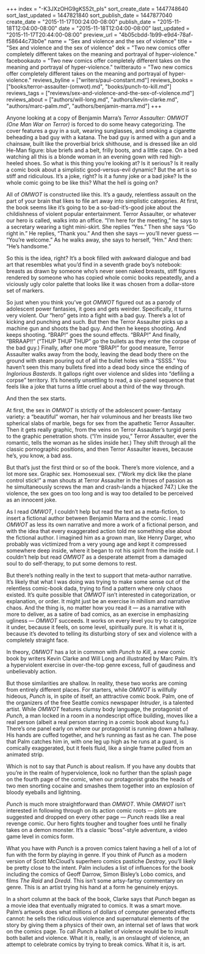 +++
index = "-K3JXzOHG9gKS52t_pIs"
sort_create_date = 1447748640
sort_last_updated = 1447821840
sort_publish_date = 1447877040
create_date = "2015-11-17T00:24:00-08:00"
publish_date = "2015-11-18T12:04:00-08:00"
date = "2015-11-18T12:04:00-08:00"
last_updated = "2015-11-17T20:44:00-08:00"
preview_url = "4b05cbdd-1b99-e9d4-78af-f58644c73b0e"
name = "Sex and violence and the sex of violence"
title = "Sex and violence and the sex of violence"
dek = "Two new comics offer completely different takes on the meaning and portrayal of hyper-violence."
facebookauto = "Two new comics offer completely different takes on the meaning and portrayal of hyper-violence."
twitterauto = "Two new comics offer completely different takes on the meaning and portrayal of hyper-violence."
reviews_byline = ["writers/paul-constant.md"]
reviews_books = ["books/terror-assaulter-(omwot).md", "books/punch-to-kill.md"]
reviews_tags = ["reviews/sex-and-violence-and-the-sex-of-violence.md"]
reviews_about = ["authors/will-long.md", "authors/kevin-clarke.md", "authors/marc-palm.md", "authors/benjamin-marra.md"]
+++

Anyone looking at a copy of Benjamin Marra’s *Terror Assaulter: OMWOT (One Man War on Terror)* is forced to do some heavy categorizing. The cover features a guy in a suit, wearing sunglasses, and smoking a cigarette beheading a bad guy with a katana. The bad guy is armed with a gun and a chainsaw, built like the proverbial brick shithouse, and is dressed like an old He-Man figure: blue briefs and a belt, frilly boots, and a little cape. On a bed watching all this is a blonde woman in an evening gown with red high-heeled shoes. So what is this thing you’re looking at? Is it serious? Is it really a comic book about a simplistic good-versus-evil dynamic? But the art is so stiff and ridiculous. It’s a joke, right? Is it a funny joke or a bad joke? Is the whole comic going to be like this? What the hell is going on?

All of *OMWOT* is constructed like this. It’s a gaudy, relentless assault on the part of your brain that likes to file art away into simplistic categories. At first, the book seems like it’s going to be a so-bad-it’s-good joke about the childishness of violent popular entertainment. Terror Assaulter, or whatever our hero is called, walks into an office. “I’m here for the meeting,” he says to a secretary wearing a tight mini-skirt. She replies “Yes.” Then she says “Go right in.” He replies, “Thank you.” And then she says — you’ll never guess — “You’re welcome.” As he walks away, she says to herself, “Hm.” And then: “He’s handsome.”

So this is the idea, right? It’s a book filled with awkward dialogue and bad art that resembles what you’d find in a seventh grade boy’s notebook: breasts as drawn by someone who’s never seen naked breasts, stiff figures rendered by someone who has copied whole comic books repeatedly, and a viciously ugly color palette that looks like it was chosen from a dollar-store set of markers. 

So just when you think you’ve got *OMWOT* figured out as a parody of adolescent power fantasies, it goes and gets weirder. Specifically, it turns very violent. Our “hero” gets into a fight with a bad guy. There’s a lot of kicking and punching and such. But then the Terror Assaulter picks up a machine gun and shoots the bad guy. And then he keeps shooting. And keeps shooting. “BRAP!” goes the sound effects. “BRAP!” And finally, “BRRAAP!!” (“THUP THUP THUP” go the bullets as they enter the corpse of the bad guy.) Finally, after one more “BRAP!” for good measure, Terror Assaulter walks away from the body, leaving the dead body there on the ground with steam pouring out of all the bullet holes with a “SSSS.” You haven’t seen this many bullets fired into a dead body since the ending of *Inglorious Basterds*. It gallops right over violence and slides into “defiling a corpse” territory. It’s honestly unsettling to read, a six-panel sequence that feels like a joke that turns a little cruel about a third of the way through.

And then the sex starts.

At first, the sex in *OMWOT* is strictly of the adolescent power-fantasy variety: a “beautiful” woman, her hair voluminous and her breasts like two spherical slabs of marble, begs for sex from the apathetic Terror Assaulter. Then it gets really graphic, from the veins on Terror Assaulter’s turgid penis to the graphic penetration shots. (“I’m inside you,” Terror Assaulter, ever the romantic, tells the woman as he slides inside her.) They shift through all the classic pornographic positions, and then Terror Assaulter leaves, because he’s, you know, a bad ass.

But that’s just the first third or so of the book. There’s more violence, and a lot more sex. Graphic sex. Homosexual sex. (“Work my dick like the plane control stick!” a man shouts at Terror Assaulter in the throes of passion as he simultaneously screws the man and crash-lands a hijacked 747.) Like the violence, the sex goes on too long and is way too detailed to be perceived as an innocent joke.

As I read *OMWOT*, I couldn’t help but read the text as a meta-fiction, to insert a fictional author between Benjamin Marra and the comic. I read *OMWOT* as less its own narrative and more a work of a fictional person, and with the idea that every exaggerated action told me something else about the fictional author. I imagined him as a grown man, like Henry Darger, who probably was victimized from a very young age and kept it compressed somewhere deep inside, where it began to rot his spirit from the inside out. I couldn’t help but read *OMWOT* as a desperate attempt from a damaged soul to do self-therapy, to put some demons to rest.

But there’s nothing really in the text to support that meta-author narrative. It’s likely that what I was doing was trying to make some sense out of the relentless comic-book dada, trying to find a pattern where only chaos existed. It’s quite possible that *OMWOT* isn’t interested in categorization, or explanation, or order. It might just be an exercise in nihilism and narrative chaos. And the thing is, no matter how you read it — as a narrative with more to deliver, as a satire of bad comics, as an exercise in emphasizing ugliness — *OMWOT* succeeds. It works on every level you try to categorize it under, because it feels, on some level, spiritually pure. It is what it is, because it’s devoted to telling its disturbing story of sex and violence with a completely straight face.

<div class="break"></div>

In theory, *OMWOT* has a lot in common with *Punch to Kill*, a new comic book by writers Kevin Clarke and Will Long and illustrated by Marc Palm. It’s a hyperviolent exercise in over-the-top genre excess, full of gaudiness and unbelievably action.

But those similarities are shallow. In reality, these two works are coming from entirely different places. For starters, while *OMWOT* is willfully hideous, *Punch* is, in spite of itself, an atttractive comic book. Palm, one of the organizers of the free Seattle comics newspaper *Intruder*, is a talented artist. While *OMWOT* features clumsy body language, the protagonist of *Punch*, a man locked in a room in a nondescript office building, moves like a real person (albeit a real person starring in a comic book about kung fu.) There’s one panel early on where our protagonist is running down a hallway. His hands are cuffed together, and he’s running as fast as he can. The pose that Palm catches him in, with one leg up high as he runs at a guard, is comically exaggerated, but it feels fluid, like a single frame pulled from an animated strip.

Which is not to say that *Punch* is about realism. If you have any doubts that you’re in the realm of hyperviolence, look no further than the splash page on the fourth page of the comic, when our protagonist grabs the heads of two men snorting cocaine and smashes them together into an explosion of bloody eyeballs and lightning. 

*Punch* is much more straightforward than *OMWOT*. While *OMWOT* isn’t interested in following through on its action comic roots — plots are suggested and dropped on every other page — *Punch* reads like a real revenge comic. Our hero fights tougher and tougher foes until he finally takes on a demon monster. It’s a classic “boss”-style adventure, a video game level in comics form.

What you have with *Punch* is a proven comics talent having a hell of a lot of fun with the form by playing in genre. If you think of *Punch* as a modern version of Scott McCloud’s superhero comics pastiche *Destroy*, you’ll likely be pretty close to the intent. Palm includes a list of influences for the book including the comics of Geoff Darrow, Simon Bisley’s Lobo comics, and films *The Raid* and *Dredd*. This isn’t some artsy-fartsy commentary on genre. This is an artist trying his hand at a form he genuinely enjoys.

In a short column at the back of the book, Clarke says that *Punch* began as a movie idea that eventually migrated to comics. It was a smart move. Palm’s artwork does what millions of dollars of computer generated effects cannot: he sells the ridiculous violence and supernatural elements of the story by giving them a physics of their own, an internal set of laws that work on the comics page. To call *Punch* a ballet of violence would be to insult both ballet and violence. What it is, really, is an onslaught of violence, an attempt to celebrate comics by trying to break comics. What it is, is art.
